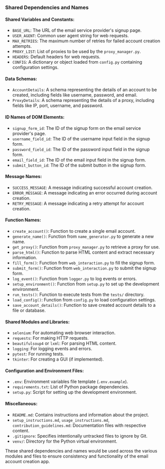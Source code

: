 ### Shared Dependencies and Names

#### Shared Variables and Constants:
- `BASE_URL`: The URL of the email service provider's signup page.
- `USER_AGENT`: Common user agent string for web requests.
- `MAX_RETRIES`: The maximum number of retries for failed account creation attempts.
- `PROXY_LIST`: List of proxies to be used by the `proxy_manager.py`.
- `HEADERS`: Default headers for web requests.
- `CONFIG`: A dictionary or object loaded from `config.py` containing configuration settings.

#### Data Schemas:
- `AccountDetails`: A schema representing the details of an account to be created, including fields like username, password, and email.
- `ProxyDetails`: A schema representing the details of a proxy, including fields like IP, port, username, and password.

#### ID Names of DOM Elements:
- `signup_form_id`: The ID of the signup form on the email service provider's page.
- `username_field_id`: The ID of the username input field in the signup form.
- `password_field_id`: The ID of the password input field in the signup form.
- `email_field_id`: The ID of the email input field in the signup form.
- `submit_button_id`: The ID of the submit button in the signup form.

#### Message Names:
- `SUCCESS_MESSAGE`: A message indicating successful account creation.
- `ERROR_MESSAGE`: A message indicating an error occurred during account creation.
- `RETRY_MESSAGE`: A message indicating a retry attempt for account creation.

#### Function Names:
- `create_account()`: Function to create a single email account.
- `generate_name()`: Function from `name_generator.py` to generate a new name.
- `get_proxy()`: Function from `proxy_manager.py` to retrieve a proxy for use.
- `parse_html()`: Function to parse HTML content and extract necessary information.
- `fill_form()`: Function from `web_interaction.py` to fill the signup form.
- `submit_form()`: Function from `web_interaction.py` to submit the signup form.
- `log_event()`: Function from `logger.py` to log events or errors.
- `setup_environment()`: Function from `setup.py` to set up the development environment.
- `run_tests()`: Function to execute tests from the `tests/` directory.
- `load_config()`: Function from `config.py` to load configuration settings.
- `save_account_details()`: Function to save created account details to a file or database.

#### Shared Modules and Libraries:
- `selenium`: For automating web browser interaction.
- `requests`: For making HTTP requests.
- `beautifulsoup4` or `lxml`: For parsing HTML content.
- `logging`: For logging events and errors.
- `pytest`: For running tests.
- `tkinter`: For creating a GUI (if implemented).

#### Configuration and Environment Files:
- `.env`: Environment variables file template (`.env.example`).
- `requirements.txt`: List of Python package dependencies.
- `setup.py`: Script for setting up the development environment.

#### Miscellaneous:
- `README.md`: Contains instructions and information about the project.
- `setup_instructions.md`, `usage_instructions.md`, `contribution_guidelines.md`: Documentation files with respective content.
- `.gitignore`: Specifies intentionally untracked files to ignore by Git.
- `venv/`: Directory for the Python virtual environment.

These shared dependencies and names would be used across the various modules and files to ensure consistency and functionality of the email account creation app.